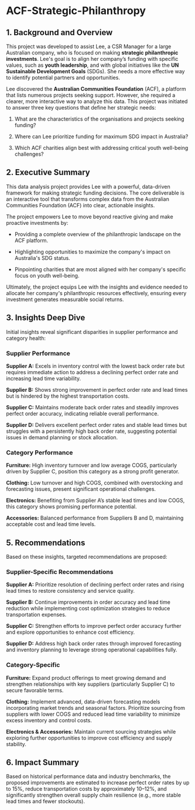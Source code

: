 # ACF-Strategic-Philanthropy

## 1. Background and Overview
This project was developed to assist Lee, a CSR Manager for a large Australian company, who is focused on making **strategic philanthropic investments**. Lee's goal is to align her company’s funding with specific values, such as **youth leadership**, and with global initiatives like the **UN Sustainable Development Goals** (SDGs). She needs a more effective way to identify potential partners and opportunities.

Lee discovered the **Australian Communities Foundation** (ACF), a platform that lists numerous projects seeking support. However, she required a clearer, more interactive way to analyze this data. This project was initiated to answer three key questions that define her strategic needs:

1. What are the characteristics of the organisations and projects seeking funding?

2. Where can Lee prioritize funding for maximum SDG impact in Australia?

3. Which ACF charities align best with addressing critical youth well-being challenges?

## 2. Executive Summary
This data analysis project provides Lee with a powerful, data-driven framework for making strategic funding decisions. The core deliverable is an interactive tool that transforms complex data from the Australian Communities Foundation (ACF) into clear, actionable insights.

The project empowers Lee to move beyond reactive giving and make proactive investments by:

- Providing a complete overview of the philanthropic landscape on the ACF platform.

- Highlighting opportunities to maximize the company's impact on Australia's SDG status.

- Pinpointing charities that are most aligned with her company's specific focus on youth well-being.

Ultimately, the project equips Lee with the insights and evidence needed to allocate her company's philanthropic resources effectively, ensuring every investment generates measurable social returns.

## 3. Insights Deep Dive
Initial insights reveal significant disparities in supplier performance and category health:

### Supplier Performance
**Supplier A:** Excels in inventory control with the lowest back order rate but requires immediate action to address a declining perfect order rate and increasing lead time variability.

**Supplier B:** Shows strong improvement in perfect order rate and lead times but is hindered by the highest transportation costs.

**Supplier C:** Maintains moderate back order rates and steadily improves perfect order accuracy, indicating reliable overall performance.

**Supplier D:** Delivers excellent perfect order rates and stable lead times but struggles with a persistently high back order rate, suggesting potential issues in demand planning or stock allocation.

### Category Performance
**Furniture:** High inventory turnover and low average COGS, particularly driven by Supplier C, position this category as a strong profit generator.

**Clothing:** Low turnover and high COGS, combined with overstocking and forecasting issues, present significant operational challenges.

**Electronics:** Benefiting from Supplier A’s stable lead times and low COGS, this category shows promising performance potential.

**Accessories:** Balanced performance from Suppliers B and D, maintaining acceptable cost and lead time levels.


## 5. Recommendations
Based on these insights, targeted recommendations are proposed:

### Supplier-Specific Recommendations
**Supplier A:** Prioritize resolution of declining perfect order rates and rising lead times to restore consistency and service quality.

**Supplier B:** Continue improvements in order accuracy and lead time reduction while implementing cost optimization strategies to reduce transportation expenses.

**Supplier C:** Strengthen efforts to improve perfect order accuracy further and explore opportunities to enhance cost efficiency.

**Supplier D:** Address high back order rates through improved forecasting and inventory planning to leverage strong operational capabilities fully.

### Category-Specific
**Furniture:** Expand product offerings to meet growing demand and strengthen relationships with key suppliers (particularly Supplier C) to secure favorable terms.

**Clothing:** Implement advanced, data-driven forecasting models incorporating market trends and seasonal factors. Prioritize sourcing from suppliers with lower COGS and reduced lead time variability to minimize excess inventory and control costs.

**Electronics & Accessories:** Maintain current sourcing strategies while exploring further opportunities to improve cost efficiency and supply stability.

## 6. Impact Summary
Based on historical performance data and industry benchmarks, the proposed improvements are estimated to increase perfect order rates by up to 15%, reduce transportation costs by approximately 10–12%, and significantly strengthen overall supply chain resilience (e.g., more stable lead times and fewer stockouts).

